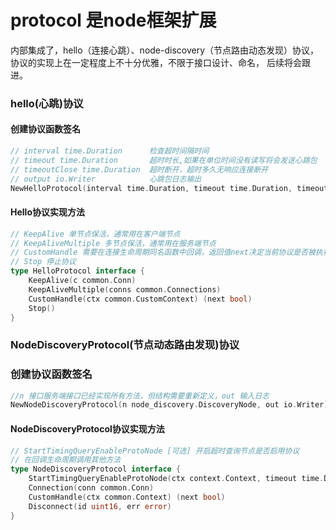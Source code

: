 # protocol 是node框架扩展

内部集成了，hello（连接心跳）、node-discovery（节点路由动态发现）协议，
协议的实现上在一定程度上不十分优雅，不限于接口设计、命名，
后续将会跟进。

### hello(心跳)协议
#### 创建协议函数签名
```go
// interval time.Duration      检查超时间隔时间
// timeout time.Duration       超时时长,如果在单位时间没有读写将会发送心跳包
// timeoutClose time.Duration  超时断开，超时多久无响应连接断开
// output io.Writer            心跳包日志输出
NewHelloProtocol(interval time.Duration, timeout time.Duration, timeoutClose time.Duration, output io.Writer) HelloProtocol
```

#### Hello协议实现方法
```go
// KeepAlive 单节点保活，通常用在客户端节点
// KeepAliveMultiple 多节点保活，通常用在服务端节点
// CustomHandle 需要在连接生命周期同名函数中回调，返回值next决定当前协议是否被执行，如果执行返回false
// Stop 停止协议
type HelloProtocol interface {
	KeepAlive(c common.Conn)
	KeepAliveMultiple(conns common.Connections)
	CustomHandle(ctx common.CustomContext) (next bool)
	Stop()
}
```

### NodeDiscoveryProtocol(节点动态路由发现)协议
### 创建协议函数签名
```go
//n 接口服务端接口已经实现所有方法，但结构需要重新定义，out 输入日志
NewNodeDiscoveryProtocol(n node_discovery.DiscoveryNode, out io.Writer) NodeDiscoveryProtocol
```
#### NodeDiscoveryProtocol协议实现方法
```go
// StartTimingQueryEnableProtoNode [可选] 开启超时查询节点是否启用协议
// 在回调生命周期调用其他方法
type NodeDiscoveryProtocol interface {
	StartTimingQueryEnableProtoNode(ctx context.Context, timeout time.Duration) (err error)
	Connection(conn common.Conn)
	CustomHandle(ctx common.Context) (next bool)
	Disconnect(id uint16, err error)
}
```